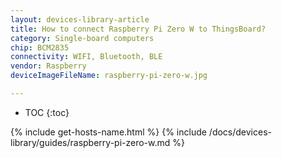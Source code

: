 ```yaml
---
layout: devices-library-article
title: How to connect Raspberry Pi Zero W to ThingsBoard?
category: Single-board computers
chip: BCM2835
connectivity: WIFI, Bluetooth, BLE
vendor: Raspberry
deviceImageFileName: raspberry-pi-zero-w.jpg

---
```



* TOC
{:toc}

{% include get-hosts-name.html %}
{% include /docs/devices-library/guides/raspberry-pi-zero-w.md %}